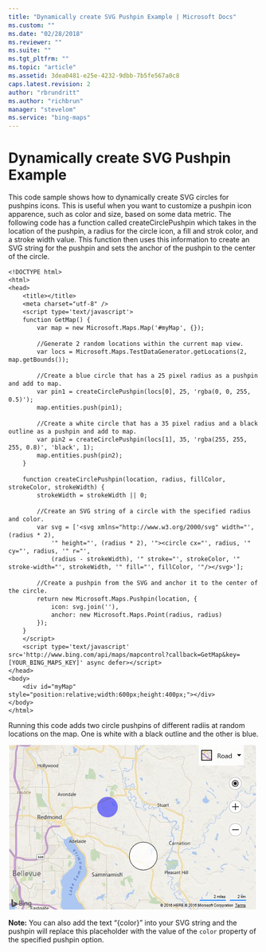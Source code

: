 ```yaml
---
title: "Dynamically create SVG Pushpin Example | Microsoft Docs"
ms.custom: ""
ms.date: "02/28/2018"
ms.reviewer: ""
ms.suite: ""
ms.tgt_pltfrm: ""
ms.topic: "article"
ms.assetid: 3dea0481-e25e-4232-9dbb-7b5fe567a0c8
caps.latest.revision: 2
author: "rbrundritt"
ms.author: "richbrun"
manager: "stevelom"
ms.service: "bing-maps"
---
```

# Dynamically create SVG Pushpin Example
This code sample shows how to dynamically create SVG circles for pushpins icons. This is useful when you want to customize a pushpin icon apparence, such as color and size, based on some data metric. The following code has a function called createCirclePushpin which takes in the location of the pushpin, a radius for the circle icon, a fill and strok color, and a stroke width value. This function then uses this information to create an SVG string for the pushpin and sets the anchor of the pushpin to the center of the circle. 

```
<!DOCTYPE html>
<html>
<head>
    <title></title>
    <meta charset="utf-8" />
	<script type='text/javascript'>
    function GetMap() {
        var map = new Microsoft.Maps.Map('#myMap', {});

        //Generate 2 random locations within the current map view.
        var locs = Microsoft.Maps.TestDataGenerator.getLocations(2, map.getBounds());

        //Create a blue circle that has a 25 pixel radius as a pushpin and add to map.
        var pin1 = createCirclePushpin(locs[0], 25, 'rgba(0, 0, 255, 0.5)');
        map.entities.push(pin1);

        //Create a white circle that has a 35 pixel radius and a black outline as a pushpin and add to map.
        var pin2 = createCirclePushpin(locs[1], 35, 'rgba(255, 255, 255, 0.8)', 'black', 1);
        map.entities.push(pin2);
    }

    function createCirclePushpin(location, radius, fillColor, strokeColor, strokeWidth) {
        strokeWidth = strokeWidth || 0;

        //Create an SVG string of a circle with the specified radius and color.
        var svg = ['<svg xmlns="http://www.w3.org/2000/svg" width="', (radius * 2),
            '" height="', (radius * 2), '"><circle cx="', radius, '" cy="', radius, '" r="',
            (radius - strokeWidth), '" stroke="', strokeColor, '" stroke-width="', strokeWidth, '" fill="', fillColor, '"/></svg>'];

        //Create a pushpin from the SVG and anchor it to the center of the circle.
        return new Microsoft.Maps.Pushpin(location, {
            icon: svg.join(''),
            anchor: new Microsoft.Maps.Point(radius, radius)
        });
    }
    </script>
    <script type='text/javascript' src='http://www.bing.com/api/maps/mapcontrol?callback=GetMap&key=[YOUR_BING_MAPS_KEY]' async defer></script>
</head>
<body>
    <div id="myMap" style="position:relative;width:600px;height:400px;"></div>
</body>
</html>
```
Running this code adds two circle pushpins of different radiis at random locations on the map. One is white with a black outline and the other is blue.

![BMV8_DynamicSvgExample](../../media/bmv8-dynamicsvgexample.png)

**Note:** You can also add the text “{color}” into your SVG string and the pushpin will replace this placeholder with the value of the `color` property of the specified pushpin option.